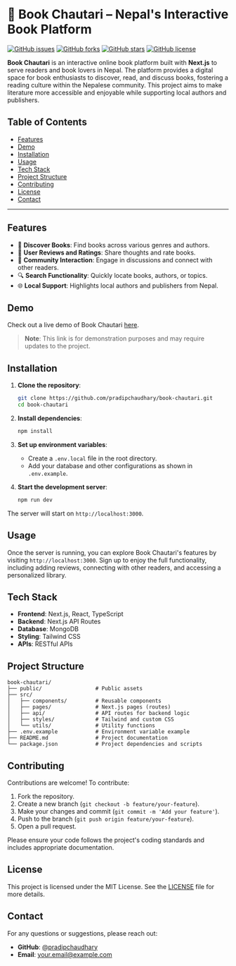 # 📖 **Book Chautari** – Nepal's Interactive Book Platform

[![GitHub issues](https://img.shields.io/github/issues/pradipchaudhary/book-chautari)](https://github.com/pradipchaudhary/book-chautari/issues)
[![GitHub forks](https://img.shields.io/github/forks/pradipchaudhary/book-chautari)](https://github.com/pradipchaudhary/book-chautari/network)
[![GitHub stars](https://img.shields.io/github/stars/pradipchaudhary/book-chautari)](https://github.com/pradipchaudhary/book-chautari/stargazers)
[![GitHub license](https://img.shields.io/github/license/pradipchaudhary/book-chautari)](https://github.com/pradipchaudhary/book-chautari/blob/main/LICENSE)

**Book Chautari** is an interactive online book platform built with **Next.js** to serve readers and book lovers in Nepal. The platform provides a digital space for book enthusiasts to discover, read, and discuss books, fostering a reading culture within the Nepalese community. This project aims to make literature more accessible and enjoyable while supporting local authors and publishers.

## Table of Contents

-   [Features](#features)
-   [Demo](#demo)
-   [Installation](#installation)
-   [Usage](#usage)
-   [Tech Stack](#tech-stack)
-   [Project Structure](#project-structure)
-   [Contributing](#contributing)
-   [License](#license)
-   [Contact](#contact)

---

## Features

-   📖 **Discover Books**: Find books across various genres and authors.
-   📝 **User Reviews and Ratings**: Share thoughts and rate books.
-   👥 **Community Interaction**: Engage in discussions and connect with other readers.
-   🔍 **Search Functionality**: Quickly locate books, authors, or topics.
-   🌐 **Local Support**: Highlights local authors and publishers from Nepal.

## Demo

Check out a live demo of Book Chautari [here](#).

> **Note**: This link is for demonstration purposes and may require updates to the project.

## Installation

1. **Clone the repository**:

    ```bash
    git clone https://github.com/pradipchaudhary/book-chautari.git
    cd book-chautari
    ```

2. **Install dependencies**:

    ```bash
    npm install
    ```

3. **Set up environment variables**:

    - Create a `.env.local` file in the root directory.
    - Add your database and other configurations as shown in `.env.example`.

4. **Start the development server**:
    ```bash
    npm run dev
    ```

The server will start on `http://localhost:3000`.

## Usage

Once the server is running, you can explore Book Chautari's features by visiting `http://localhost:3000`. Sign up to enjoy the full functionality, including adding reviews, connecting with other readers, and accessing a personalized library.

## Tech Stack

-   **Frontend**: Next.js, React, TypeScript
-   **Backend**: Next.js API Routes
-   **Database**: MongoDB
-   **Styling**: Tailwind CSS
-   **APIs**: RESTful APIs

## Project Structure

```plaintext
book-chautari/
├── public/                 # Public assets
├── src/
│   ├── components/         # Reusable components
│   ├── pages/              # Next.js pages (routes)
│   ├── api/                # API routes for backend logic
│   ├── styles/             # Tailwind and custom CSS
│   └── utils/              # Utility functions
├── .env.example            # Environment variable example
├── README.md               # Project documentation
└── package.json            # Project dependencies and scripts
```

## Contributing

Contributions are welcome! To contribute:

1. Fork the repository.
2. Create a new branch (`git checkout -b feature/your-feature`).
3. Make your changes and commit (`git commit -m 'Add your feature'`).
4. Push to the branch (`git push origin feature/your-feature`).
5. Open a pull request.

Please ensure your code follows the project's coding standards and includes appropriate documentation.

## License

This project is licensed under the MIT License. See the [LICENSE](LICENSE) file for more details.

## Contact

For any questions or suggestions, please reach out:

-   **GitHub**: [@pradipchaudhary](https://github.com/pradipchaudhary)
-   **Email**: your.email@example.com
